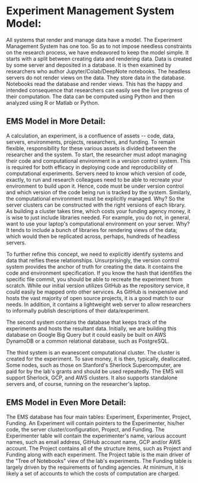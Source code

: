 # Experiment Management System Model:

All systems that render and manage data have a model. The Experiment Management System has one too. So as to not impose needless constraints on the research process, we have endeavored to keep the model simple. It starts with a split between creating data and rendering data. Data is created by some server and deposited in a database. It is then examined by researchers who author Jupyter/Colab/DeepNote notebooks. The headless servers do not render views on the data. They store data in the database. Notebooks read the database and render views. This has the happy and intended consequence that researchers can easily see the live progress of their computation. The data can be computed using Python and then analyzed using R or Matlab or Python.

## EMS Model in More Detail:

A calculation, an experiment, is a confluence of assets -- code, data, servers, environments, projects, researchers, and funding. To remain flexible, responsibility for these various assets is divided between the researcher and the system. To start, the researcher must adopt managing their code and computational environment in a version control system. This is required for both efficacy in deploying code and reproducibility of computational experiments. Servers need to know which version of code, exactly, to run and research colleagues need to be able to recreate your environment to build upon it. Hence, code must be under version control and which version of the code being run is tracked by the system. Similarly, the computational environment must be explicitly managed. Why? So the server clusters can be constructed with the right versions of each library. As building a cluster takes time, which costs your funding agency money, it is wise to just include libraries needed. For example, you do not, in general, want to use your laptop's computational environment on your server. Why? It tends to include a bunch of libraries for rendering views of the data; which would then be replicated across, perhaps, hundreds of headless servers.

To further refine this concept, we need to explicitly identify systems and data that reifies these relationships. Unsurprisingly, the version control system provides the anchor of truth for creating the data. It contains the code and environment specification. If you know the hash that identifies the specific file commit, you should be able to recreate the experiment from scratch. While our initial version utilizes GitHub as the repository service, it could easily be mapped onto other services. As GitHub is inexpensive and hosts the vast majority of open source projects, it is a good match to our needs. In addition, it contains a lightweight web server to allow researchers to informally publish descriptions of their data/experiment.

The second system contains the database that keeps track of the experiments and hosts the resultant data. Initially, we are building this database on Google Big Query but it could easily be built on AWS DynamoDB or a common relational database, such as PostgreSQL.

The third system is an evanescent computational cluster. The cluster is created for the experiment. To save money, it is then, typically, deallocated. Some nodes, such as those on Stanford's Sherlock Supercomputer, are paid for by the lab's grants and should be used repeatedly. The EMS will support Sherlock, GCP, and AWS clusters. It also supports standalone servers and, of course, running on the researcher's laptop.

## EMS Model in Even More Detail:

The EMS database has four main tables: Experiment, Experimenter, Project, Funding. An Experiment will contain pointers to the Experimenter, his/her code, the server cluster/configuration, Project, and Funding. The Experimenter table will contain the experimenter's name, various account names, such as email address, GitHub account name, GCP and/or AWS account. The Project contains all of the structure items, such as Project and Funding along with each experiment. The Project table is the main driver of the "Tree of Notebooks" view of the lab's experiments. The Funding table is largely driven by the requirements of funding agencies. At minimum, it is likely a set of accounts to which the costs of computation are charged.

